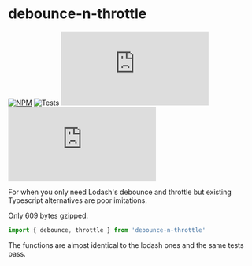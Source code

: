# debounce-n-throttle

[![NPM](https://img.shields.io/npm/v/debounce-n-throttle.svg)](https://www.npmjs.com/package/debounce-n-throttle)
![Tests](https://github.com/sekoyo/debounce-n-throttle/actions/workflows/main.yml/badge.svg)
![Size](https://img.badgesize.io/sekoyo/debounce-n-throttle/master/dist/index.min.js)
![GZip Size](https://img.badgesize.io/sekoyo/debounce-n-throttle/master/dist/index.min.js?compression=gzip)

For when you only need Lodash's debounce and throttle but existing Typescript alternatives are poor imitations.

Only 609 bytes gzipped.

```ts
import { debounce, throttle } from 'debounce-n-throttle'
```

The functions are almost identical to the lodash ones and the same tests pass.
